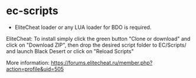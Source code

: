 # ec-scripts
* EliteCheat loader or any LUA loader for BDO is required.

EliteCheat: To install simply click the green button "Clone or download" and click on "Download ZIP", then drop the desired script folder to EC/Scripts/ and launch Black Desert or click on "Reload Scripts"

More information:
https://forums.elitecheat.ru/member.php?action=profile&uid=505
